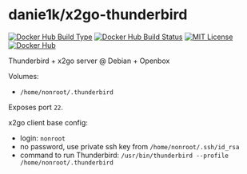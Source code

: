 # danie1k/x2go-thunderbird

[![Docker Hub Build Type](https://img.shields.io/docker/cloud/automated/danie1k/x2go-thunderbird)][1]
[![Docker Hub Build Status](https://img.shields.io/docker/cloud/build/danie1k/x2go-thunderbird)][1]
[![MIT License](https://img.shields.io/github/license/danie1k/docker-x2go-thunderbird)][2]
[![Docker Hub](https://img.shields.io/badge/hub-x2go--thunderbird-660198.svg)][3]

Thunderbird + x2go server @ Debian + Openbox

Volumes:
* `/home/nonroot/.thunderbird`

Exposes port `22`.

x2go client base config:
* login: `nonroot`
* no password, use private ssh key from `/home/nonroot/.ssh/id_rsa`
* command to run Thunderbird: `/usr/bin/thunderbird --profile /home/nonroot/.thunderbird`

[1]: https://hub.docker.com/r/danie1k/x2go-thunderbird
[2]: https://github.com/danie1k/danie1k/docker-x2go-thunderbird/blob/master/LICENSE
[3]: https://hub.docker.com/r/danie1k/x2go-thunderbird/builds
